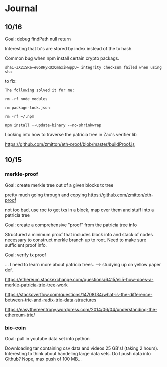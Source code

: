 # Journal #

## 10/16 ##

Goal: debug findPath null return

Interesting that tx's are stored by index instead of the tx hash.

Common bug when npm install certain crypto packags.

```
sha1-ZX2ISRe+e0o8HyRUzQmaxiHwppU= integrity checksum failed when using sha
```

to fix:

```
The following solved it for me:

rm -rf node_modules

rm package-lock.json

rm -rf ~/.npm

npm install --update-binary --no-shrinkwrap
```

Looking into how to traverse the patricia tree in Zac's verifier lib 


https://github.com/zmitton/eth-proof/blob/master/buildProof.js

## 10/15 ##

### merkle-proof ###


Goal: create merkle tree out of a given blocks tx tree


pretty much going through and copying https://github.com/zmitton/eth-proof


not too bad, use rpc to get txs in a block, map over them and stuff into a patricia tree


Goal: create a comprehensive "proof" from the patricia tree info

Structured a minimum proof that includes block info and stack of nodes necessary to construct merkle branch up to root. 
Need to make sure sufficient proof info.


Goal: verify tx proof 

... I need to learn more about patricia trees. --> studying up on yellow paper def.


https://ethereum.stackexchange.com/questions/6415/eli5-how-does-a-merkle-patricia-trie-tree-work

https://stackoverflow.com/questions/14708134/what-is-the-difference-between-trie-and-radix-trie-data-structures

https://easythereentropy.wordpress.com/2014/06/04/understanding-the-ethereum-trie/


### bio-coin ###

Goal: pull in youtube data set into python

Downloading tar containing csv data and videos 25 GB's! (taking 2 hours). 
Interesting to think about handeling large data sets. Do I push data into Github?
Nope, max push of 100 MB...


